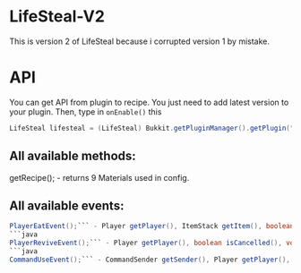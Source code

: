 # LifeSteal-V2
This is version 2 of LifeSteal because i corrupted version 1 by mistake.

# API
You can get API from plugin to recipe.
You just need to add latest version to your plugin.
Then, type in `onEnable()` this
```java
LifeSteal lifesteal = (LifeSteal) Bukkit.getPluginManager().getPlugin("Fine-LifeSteal");
```
## All available methods:
getRecipe(); - returns 9 Materials used in config.

## All available events:
```java
PlayerEatEvent();``` - Player getPlayer(), ItemStack getItem(), boolean isCancelled(), void setCancelled()
```java
PlayerReviveEvent();``` - Player getPlayer(), boolean isCancelled(), void setCancelled();
```java
CommandUseEvent();``` - CommandSender getSender(), Player getPlayer(), String[] getArgs(), boolean isCancelled(), void setCancelled()
